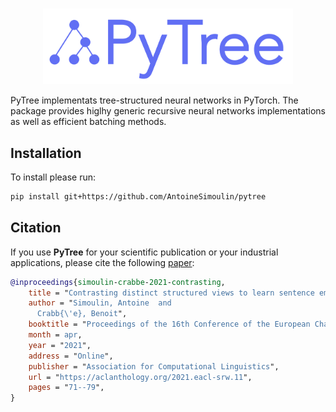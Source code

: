 <p align="center">
    <br>
    <img src="https://raw.githubusercontent.com/AntoineSimoulin/pytree/master/imgs/pytree_logo.png" width="400"/>
    <br>
<p>

PyTree implementats tree-structured neural networks in PyTorch. The package provides higlhy generic recursive neural networks implementations as well as  efficient batching methods.

## Installation

To install please run:

```bash
pip install git+https://github.com/AntoineSimoulin/pytree
```

## Citation

If you use **PyTree** for your scientific publication or your industrial applications, please cite the following [paper](https://aclanthology.org/2021.eacl-srw.11/):

```bibtex
@inproceedings{simoulin-crabbe-2021-contrasting,
    title = "Contrasting distinct structured views to learn sentence embeddings",
    author = "Simoulin, Antoine  and
      Crabb{\'e}, Benoit",
    booktitle = "Proceedings of the 16th Conference of the European Chapter of the Association for Computational Linguistics: Student Research Workshop",
    month = apr,
    year = "2021",
    address = "Online",
    publisher = "Association for Computational Linguistics",
    url = "https://aclanthology.org/2021.eacl-srw.11",
    pages = "71--79",
}
```
